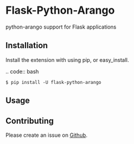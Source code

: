 # Flask-Python-Arango

python-arango support for Flask applications

## Installation

Install the extension with using pip, or easy_install.

.. code:: bash

    $ pip install -U flask-python-arango

## Usage

## Contributing

Please create an issue on [Github](https://github.com/corydolphin/flask-cors).
